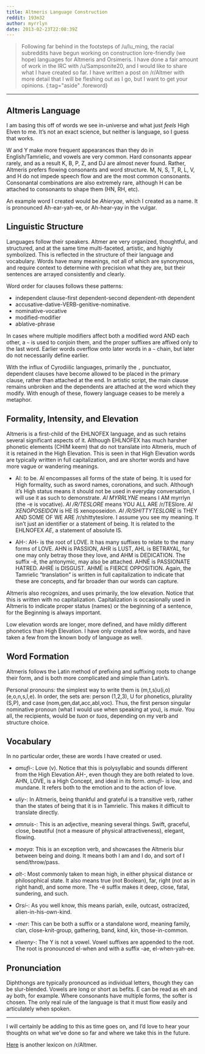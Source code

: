 ```yaml
---
title: Altmeris Language Construction
reddit: 193m32
author: myrrlyn
date: 2013-02-23T22:08:39Z
---
```


> Following far behind in the footsteps of /u/lu_ming, the racial subreddits
> have  begun working on construction lore-friendly (we hope) languages for
> Altmeris and Orsimeris. I have done a fair amount of work in the IRC with
> /u/Sampsonite20, and I would like to share what I have created so far. I have
> written a post on /r/Altmer with more detail that I will be fleshing out as I
> go, but I want to get your opinions.
{:tag="aside" .foreword}

----

## Altmeris Language

I am basing this off of words we see in-universe and what just *feels* High
Elven to me. It’s not an exact science, but neither is language, so I guess that
works.

W and Y make more frequent appearances than they do in English/Tamrielic, and
vowels are very common. Hard consonants appear rarely, and as a result K, B, P,
Z, and DJ are almost never found. Rather, Altmeris prefers flowing consonants
and word structure. M, N, S, T, R, L, V, and H do not impede speech flow and are
the most common consonants. Consonantal combinations are also extremely rare,
although H can be attached to consonants to shape them (HN, RH, etc).

An example word I created would be *Ahieryae*, which I created as a name. It is
pronounced Ah-ear-yah-ee, or Ah-hear-yay in the vulgar.

## Linguistic Structure

Languages follow their speakers. Altmer are very organized, thoughtful, and
structured, and at the same time multi-faceted, artistic, and highly symbolized.
This is reflected in the structure of their language and vocabulary. Words have
many meanings, not all of which are synonymous, and require context to determine
with precision what they are, but their sentences are arrayed consistently and
clearly.

Word order for clauses follows these patterns:

- independent clause-first dependent-second dependent-nth dependent
- accusative-dative-VERB-genitive-nominative.
- nominative-vocative
- modified-modifier
- ablative-phrase

In cases where multiple modifiers affect both a modified word AND each other, a
`~` is used to conjoin them, and the proper suffixes are affixed only to the
last word. Earlier words overflow onto later words in a `~` chain, but later do
not necessarily define earlier.

With the influx of Cyrodiilic languages, primarily the `,` punctuator, dependent
clauses have become allowed to be placed in the primary clause, rather than
attached at the end. In artistic script, the main clause remains unbroken and
the dependents are attached at the word which they modify. With enough of these,
flowery language ceases to be merely a metaphor.

## Formality, Intensity, and Elevation

Altmeris is a first-child of the EHLNOFEX language, and as such retains several
significant aspects of it. Although EHLNOFEX has much harsher phonetic elements
(CHIM keem) that do not translate into Altmeris, much of it is retained in the
High Elevation. This is seen in that High Elevation words are typically written
in full capitalization, and are shorter words and have more vague or wandering
meanings.

- AI: to be. AI encompasses all forms of the state of being. It is used for High
  formality, such as sword names, coronations, and such. Although it’s High
  status means it should not be used in everyday conversation, I will use it as
  such to demonstrate. *AI MYRRLYNE* means I AM myrrlyn (the -e is vocative).
  *AI /R/TESLORE* means YOU ALL ARE /r/TESlore. *AI XENOPOSEIDON* is HE IS
  xenoposeidon. *AI /R/SHITTYTESLORE* is THEY AND SOME OF WE ARE
  /r/shittyteslore. I assume you see my meaning. It isn’t just an identifier or
  a statement of being. It is related to the EHLNOFEX *AE*, a statement of
  absolute IS.

- AH-: AH- is the root of LOVE. It has many suffixes to relate to the many forms
  of LOVE. AHN is PASSION, AHR is LUST, AHL is BETRAYAL, for one may only betray
  those they love, and AHM is DEDICATION. The suffix -ë, the antonymic, may also
  be attached. AHNË is PASSIONATE HATRED. AHRË is DISGUST. AHMË is FIERCE
  OPPOSITION. Again, the Tamrielic “translation” is written in full
  capitalization to indicate that these are concepts, and far broader than our
  words can capture.

Altmeris also recognizes, and uses primarily, the low elevation. Notice that
this is written with no capitalization. Capitalization is occasionally used in
Altmeris to indicate proper status (names) or the beginning of a sentence, for
the Beginning is always important.

Low elevation words are longer, more defined, and have mildly different
phonetics than High Elevation. I have only created a few words, and have taken a
few from the known body of language as well.

## Word Formation

Altmeris follows the Latin method of prefixing and suffixing roots to change
their form, and is both more complicated and simple than Latin’s.

Personal pronouns: the simplest way to write them is (m,t,s)u(i,o)(e,o,n,s,l,e).
In order, the sets are: person (1,2,3), U for phonetics, plurality (S,P), and
case (nom,gen,dat,acc,abl,voc). Thus, the first person singular nominative
pronoun (what I would use when speaking at you), is *muie*. You all, the
recipients, would be *tuon* or *tuos*, depending on my verb and structure
choice.

## Vocabulary

In no particular order, these are words I have created or used.

- *amufi-*: Love (v). Notice that this is polysyllabic and sounds different from
  the High Elevation AH-, even though they are both related to love. AHN, LOVE,
  is a High Concept, and ideal in its form. *amufi-* is low, and mundane. It
  refers both to the emotion and to the action of love.

- *uliy-*: In Altmeris, being thankful and grateful is a transitive verb, rather
  than the states of being that it is in Tamrielic. This makes it difficult to
  translate directly.

- *amnuis-*: This is an adjective, meaning several things. Swift, graceful,
  close, beautiful (not a measure of physical attractiveness), elegant, flowing.

- *moeya*: This is an exception verb, and showcases the Altmeris blur between
  being and doing. It means both I am and I do, and sort of I send/throw/pass.

- *alt-*: Most commonly taken to mean high, in either physical distance or
  philosophical state. It also means true (not Boolean), far, right (not as in
  right hand), and some more. The -ë suffix makes it deep, close, fatal,
  sundering, and such.

- *Orsi-*: As you well know, this means pariah, exile, outcast, ostracized,
  alien-in-his-own-kind.

- *-mer*: This can be both a suffix or a standalone word, meaning family, clan,
  close-knit-group, gathering, band, kind, kin, those-in-common.

- *elweny-*: The Y is not a vowel. Vowel suffixes are appended to the root. The
  root is pronounced el-when and with a suffix -ae, el-when-yah-ee.

## Pronunciation

Diphthongs are typically pronounced as individual letters, though they can be
slur-blended. Vowels are long or short as befits. E can be read as eh and ay
both, for example. Where consonants have multiple forms, the softer is chosen.
The only real rule of the language is that it must flow easily and articulately
when spoken.

----

I will certainly be adding to this as time goes on, and I’d love to hear your
thoughts on what we’ve done so far and where we take this in the future.

[Here][0] is another lexicon on /r/Altmer.

[0]: https://www.reddit.com/r/altmer/comments/1933xn/altmeris_language/
